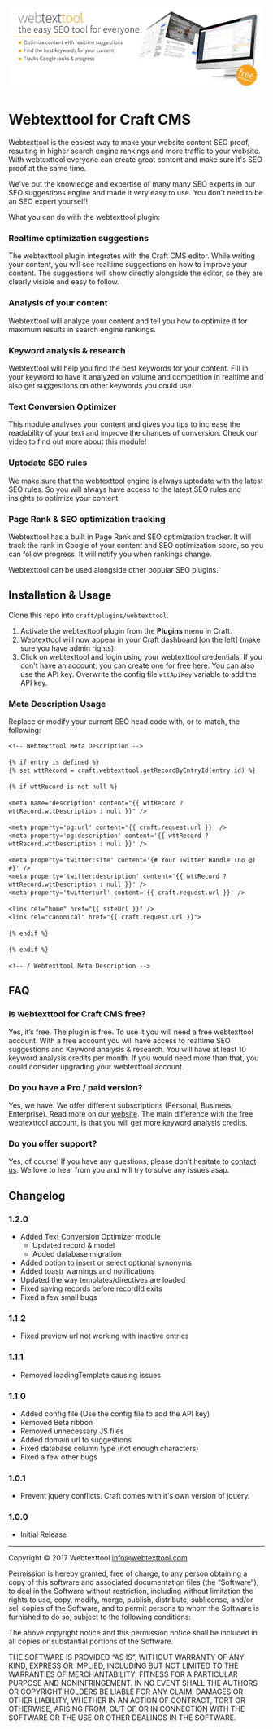 ![Webtexttool](/resources/images/banner.png)

# Webtexttool for Craft CMS

Webtexttool is the easiest way to make your website content SEO proof, resulting in higher search engine rankings and more traffic to your website. With webtexttool everyone can create great content and make sure it's SEO proof at the same time.

We've put the knowledge and expertise of many many SEO experts in our SEO suggestions engine and made it very easy to use. You don't need to be an SEO expert yourself!

What you can do with the webtexttool plugin:

### Realtime optimization suggestions
The webtexttool plugin integrates with the Craft CMS editor. While writing your content, you will see realtime suggestions on how to improve your content. The suggestions will show directly alongside the editor, so they are clearly visible and easy to follow.

### Analysis of your content
Webtexttool will analyze your content and tell you how to optimize it for maximum results in search engine rankings.

### Keyword analysis & research
Webtexttool will help you find the best keywords for your content. Fill in your keyword to have it analyzed on volume and competition in realtime and also get suggestions on other keywords you could use.

### Text Conversion Optimizer
This module analyses your content and gives you tips to increase the readability of your text and improve the chances of conversion. Check our [video](https://youtu.be/5NZ6IjHntIQ) to find out more about this module!

### Uptodate SEO rules
We make sure that the webtexttool engine is always uptodate with the latest SEO rules. So you will always have access to the latest SEO rules and insights to optimize your content

### Page Rank & SEO optimization tracking
Webtexttool has a built in Page Rank and SEO optimization tracker. It will track the rank in Google of your content and SEO optimization score, so you can follow progress. It will notify you when rankings change.

Webtexttool can be used alongside other popular SEO plugins.

## Installation & Usage

Clone this repo into `craft/plugins/webtexttool`.

1. Activate the webtexttool plugin from the **Plugins** menu in Craft.
2. Webtexttool will now appear in your Craft dashboard [on the left] (make sure you have admin rights).
3. Click on webtexttool and login using your webtexttool credentials. If you don't have an account, you can create one for free [here](https://app.webtexttool.com/#/register-free). You can also use the API key. Overwrite the config file `wttApiKey` variable to add the API key.

### Meta Description Usage

Replace or modify your current SEO head code with, or to match, the following:

```twig
<!-- Webtexttool Meta Description -->

{% if entry is defined %}
{% set wttRecord = craft.webtexttool.getRecordByEntryId(entry.id) %}

{% if wttRecord is not null %}
        
<meta name="description" content="{{ wttRecord ? wttRecord.wttDescription : null }}" />

<meta property='og:url' content='{{ craft.request.url }}' />
<meta property='og:description' content='{{ wttRecord ? wttRecord.wttDescription : null }}' />

<meta property='twitter:site' content='{# Your Twitter Handle (no @) #}' />
<meta property='twitter:description' content='{{ wttRecord ? wttRecord.wttDescription : null }}' />
<meta property='twitter:url' content='{{ craft.request.url }}' />

<link rel="home" href="{{ siteUrl }}" />
<link rel="canonical" href="{{ craft.request.url }}">

{% endif %}

{% endif %}

<!-- / Webtexttool Meta Description -->
```

## FAQ

### Is webtexttool for Craft CMS free?
Yes, it’s free. The plugin is free. To use it you will need a free webtexttool account. With a free account you will have access to realtime SEO suggestions and Keyword analysis & research. You will have at least 10 keyword analysis credits per month. If you would need more than that, you could consider upgrading your webtexttool account.

### Do you have a Pro / paid version?
Yes, we have. We offer different subscriptions (Personal, Business, Enterprise). Read more on our [website](https://www.webtexttool.com/pricing). The main difference with the free webtexttool account, is that you will get more keyword analysis credits.

### Do you offer support?
Yes, of course! If you have any questions, please don’t hesitate to [contact us](https://www.webtexttool.com/about-webtexttool/contact/). We love to hear from you and will try to solve any issues asap.

## Changelog

### 1.2.0
- Added Text Conversion Optimizer module
    - Updated record & model
    - Added database migration
- Added option to insert or select optional synonyms
- Added toastr warnings and notifications
- Updated the way templates/directives are loaded
- Fixed saving records before recordId exits
- Fixed a few small bugs

### 1.1.2
- Fixed preview url not working with inactive entries

### 1.1.1
- Removed loadingTemplate causing issues

### 1.1.0
- Added config file (Use the config file to add the API key)
- Removed Beta ribbon
- Removed unnecessary JS files
- Added domain url to suggestions
- Fixed database column type (not enough characters)
- Fixed a few other bugs

### 1.0.1
- Prevent jquery conflicts. Craft comes with it's own version of jquery.

### 1.0.0
- Initial Release


---

Copyright © 2017 Webtexttool <info@webtexttool.com>

Permission is hereby granted, free of charge, to any person obtaining a copy of this software and associated documentation files (the “Software”), to deal in the Software without restriction, including without limitation the rights to use, copy, modify, merge, publish, distribute, sublicense, and/or sell copies of the Software, and to permit persons to whom the Software is furnished to do so, subject to the following conditions:

The above copyright notice and this permission notice shall be included in all copies or substantial portions of the Software.

THE SOFTWARE IS PROVIDED “AS IS”, WITHOUT WARRANTY OF ANY KIND, EXPRESS OR IMPLIED, INCLUDING BUT NOT LIMITED TO THE WARRANTIES OF MERCHANTABILITY, FITNESS FOR A PARTICULAR PURPOSE AND NONINFRINGEMENT. IN NO EVENT SHALL THE AUTHORS OR COPYRIGHT HOLDERS BE LIABLE FOR ANY CLAIM, DAMAGES OR OTHER LIABILITY, WHETHER IN AN ACTION OF CONTRACT, TORT OR OTHERWISE, ARISING FROM, OUT OF OR IN CONNECTION WITH THE SOFTWARE OR THE USE OR OTHER DEALINGS IN THE SOFTWARE.
